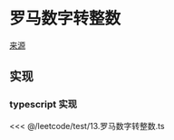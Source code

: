 # 罗马数字转整数
[来源](https://leetcode.cn/problems/roman-to-integer/)

## 实现

### typescript 实现

<<< @/leetcode/test/13.罗马数字转整数.ts


